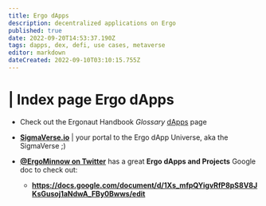```yaml
---
title: Ergo dApps
description: decentralized applications on Ergo
published: true
date: 2022-09-20T14:53:37.190Z
tags: dapps, dex, defi, use cases, metaverse
editor: markdown
dateCreated: 2022-09-10T03:10:15.755Z
---
```


# | Index page Ergo dApps 
- Check out the Ergonaut Handbook *Glossary* [dApps](https://ergonaut.space/en/Glossary/dApps) page 
- [**SigmaVerse.io**](https://sigmaverse.io/all-projects/?category=All) | your portal to the Ergo dApp Universe, aka the SigmaVerse ;)

- [**@ErgoMinnow on Twitter**](https://twitter.com/ErgoMinnow?s=20&t=3OHzqaQUj3xRuoV7XUH9Aw) has a great **Ergo dApps and Projects** Google doc to check out: 

    - **https://docs.google.com/document/d/1Xs_mfpQYigvRfP8pS8V8JKsGusoj1aNdwA_FBy0Bwws/edit**
    
    
